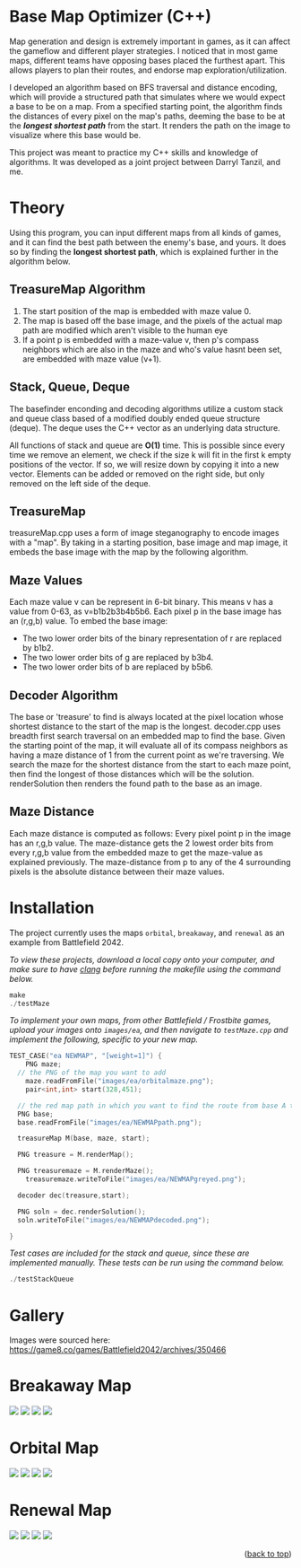 # Base Map Optimizer (C++)

Map generation and design is extremely important in games, as it can affect the gameflow and different player strategies. I noticed that in most game maps, different teams have opposing bases placed the furthest apart. This allows players to plan their routes, and endorse map exploration/utilization.

I developed an algorithm based on BFS traversal and distance encoding, which will provide a structured path that simulates where we would expect a base to be on a map. From a specified starting point, the algorithm finds the distances of every pixel on the map's paths, deeming the base to be at the ***longest shortest path*** from the start. It renders the path on the image to visualize where this base would be.

This project was meant to practice my C++ skills and knowledge of algorithms. It was developed as a joint project between Darryl Tanzil, and me.

# Theory

Using this program, you can input different maps from all kinds of games, and it can find the best path between the enemy's base, and yours. It does so by finding the **longest shortest path**, which is explained further in the algorithm below. 

## TreasureMap Algorithm

1. The start position of the map is embedded with maze value 0. 
2. The map is based off the base image, and the pixels of the actual map path are modified which aren't visible to the human eye
3. If a point p is embedded with a maze-value v, then p's compass neighbors which are also in the maze and who's value hasnt been set, are embedded with maze value (v+1).

## Stack, Queue, Deque

The basefinder enconding and decoding algorithms utilize a custom stack and queue class based of a modified doubly ended queue structure (deque). The deque uses the C++ vector as an underlying data structure. 

All functions of stack and queue are **O(1)** time. This is possible since every time we remove an element, we check if the size k will fit in the first k empty positions of the vector. If so, we will resize down by copying it into a new vector. Elements can be added or removed on the right side, but only removed on the left side of the deque.

## TreasureMap 

treasureMap.cpp uses a form of image steganography to encode images with a "map". By taking in a starting position, base image and map image, it embeds the base image with the map by the following algorithm.

## Maze Values

Each maze value v can be represent in 6-bit binary. This means v has a value from 0-63, as v=b1b2b3b4b5b6. Each pixel p in the base image has an (r,g,b) value. To embed the base image: 
- The two lower order bits of the binary representation of r are replaced by b1b2. 
- The two lower order bits of g are replaced by b3b4. 
- The two lower order bits of b are replaced by b5b6. 

## Decoder Algorithm

The base or 'treasure' to find is always located at the pixel location whose shortest distance to the start of the map is the longest. decoder.cpp uses breadth first search traversal on an embedded map to find the base. Given the starting point of the map, it will evaluate all of its compass neighbors as having a maze distance of 1 from the current point as we're traversing. We search the maze for the shortest distance from the start to each maze point, then find the longest of those distances which will be the solution. renderSolution then renders the found path to the base as an image. 

## Maze Distance

Each maze distance is computed as follows: Every pixel point p in the image has an r,g,b value. The maze-distance gets the 2 lowest order bits from every r,g,b value from the embedded maze to get the maze-value as explained previously. The maze-distance from p to any of the 4 surrounding pixels is the absolute distance between their maze values. 

# Installation

The project currently uses the maps `orbital`, `breakaway`, and `renewal` as an example from Battlefield 2042. 

_To view these projects, download a local copy onto your computer, and make sure to have [clang](https://clang.llvm.org/get_started.html) before running the makefile using the command below._

```c++
make
./testMaze   
```

_To implement your own maps, from other Battlefield / Frostbite games, upload your images onto `images/ea`, and then navigate to `testMaze.cpp` and implement the following, specific to your new map._

```c++
TEST_CASE("ea NEWMAP", "[weight=1]") {
	PNG maze;
  // the PNG of the map you want to add
	maze.readFromFile("images/ea/orbitalmaze.png");
	pair<int,int> start(328,451);

  // the red map path in which you want to find the route from base A to B
  PNG base;
  base.readFromFile("images/ea/NEWMAPpath.png");

  treasureMap M(base, maze, start);

  PNG treasure = M.renderMap();

  PNG treasuremaze = M.renderMaze();
	treasuremaze.writeToFile("images/ea/NEWMAPgreyed.png");

  decoder dec(treasure,start);

  PNG soln = dec.renderSolution();
  soln.writeToFile("images/ea/NEWMAPdecoded.png");

}
```

_Test cases are included for the stack and queue, since these are implemented manually. These tests can be run using the command below._
```c++
./testStackQueue
```

# Gallery

Images were sourced here: https://game8.co/games/Battlefield2042/archives/350466
# Breakaway Map 
![](/images/ea/breakawaymap.png) 
![](/images/ea/breakawaymaze.png) 
![](/images/ea/breakawaygreyed.png) 
![](/images/ea/breakawaydecoded.png) 

# Orbital Map 
![](/images/ea/orbital.png) 
![](/images/ea/orbitalmap.png) 
![](/images/ea/orbitalmaze.png) 
![](/images/ea/orbitaldecoded.png)

# Renewal Map 
![](/images/ea/renewal.png) 
![](/images/ea/renewalmap.png) 
![](/images/ea/renewalgreyed.png) 
![](/images/ea/renewaldecoded.png) 




<p align="right">(<a href="#">back to top</a>)</p>

